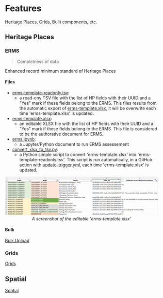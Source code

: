 # Features

[Heritage Places](#heritage-places), [Grids](#grids), Built components, etc.

## Heritage Places

### ERMS
> Completness of data

Enhanced record minimum standard of Heritage Places

#### Files

* [erms-template-readonly.tsv](https://github.com/eamena-project/eamena-arches-dev/blob/main/dev/data_quality/erms-template-readonly.tsv):
	- a read-ony TSV file with the list of HP fields with their UUID and a "Yes" mark if these fields belong to the ERMS. This files results from the automatic export of [erms-template.xlsx](https://github.com/eamena-project/eamena-arches-dev/blob/main/dev/data_quality/erms-template.xlsx), it will be overwrite each time 'erms-template.xlsx' is updated.
* [erms-template.xlsx](https://github.com/eamena-project/eamena-arches-dev/blob/main/dev/data_quality/erms-template.xlsx):
	- an editable XLSX file with the list of HP fields with their UUID and a "Yes" mark if these fields belong to the ERMS. This file is considered to be the authorative document for ERMS.
* [erms.ipynb](https://github.com/eamena-project/eamena-arches-dev/blob/main/dev/data_quality/erms.ipynb):
	- a Jupyter/Python document to run ERMS assessement
* [convert_xlsx_to_tsv.py](https://github.com/eamena-project/eamena-arches-dev/blob/main/dev/data_quality/convert_xlsx_to_tsv.py):
	- a Python simple script to convert 'erms-template.xlsx' into 'erms-template-readonly.tsv'. This script is run automatically, in a GitHub action with [update-trigger.yml](https://github.com/eamena-project/eamena-arches-dev/blob/main/.github/workflows/update-trigger.yml), each time 'erms-template.xlsx' is updated.


<p align="center">
  <img alt="img-name" src="../www/audit-data-erms.png" width="1000">
  <br>
    <em>A screenshot of the editable 'erms-template.xlsx'</em>
</p>


#### Bulk

[Bulk Upload](https://github.com/eamena-project/eamena-arches-dev/tree/main/data/bulk)
### Grids

[Grids](https://github.com/eamena-project/eamena-arches-dev/tree/main/data/grids#grids)

## Spatial

[Spatial](https://github.com/eamena-project/eamena-arches-dev/tree/main/spatial)


